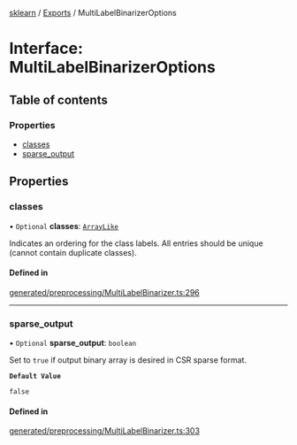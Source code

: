 [sklearn](../readme.md) / [Exports](../modules.md) / MultiLabelBinarizerOptions

# Interface: MultiLabelBinarizerOptions

## Table of contents

### Properties

- [classes](MultiLabelBinarizerOptions.md#classes)
- [sparse\_output](MultiLabelBinarizerOptions.md#sparse_output)

## Properties

### classes

• `Optional` **classes**: [`ArrayLike`](../modules.md#arraylike)

Indicates an ordering for the class labels. All entries should be unique (cannot contain duplicate classes).

#### Defined in

[generated/preprocessing/MultiLabelBinarizer.ts:296](https://github.com/transitive-bullshit/scikit-learn-ts/blob/367336a/packages/sklearn/src/generated/preprocessing/MultiLabelBinarizer.ts#L296)

___

### sparse\_output

• `Optional` **sparse\_output**: `boolean`

Set to `true` if output binary array is desired in CSR sparse format.

**`Default Value`**

`false`

#### Defined in

[generated/preprocessing/MultiLabelBinarizer.ts:303](https://github.com/transitive-bullshit/scikit-learn-ts/blob/367336a/packages/sklearn/src/generated/preprocessing/MultiLabelBinarizer.ts#L303)
